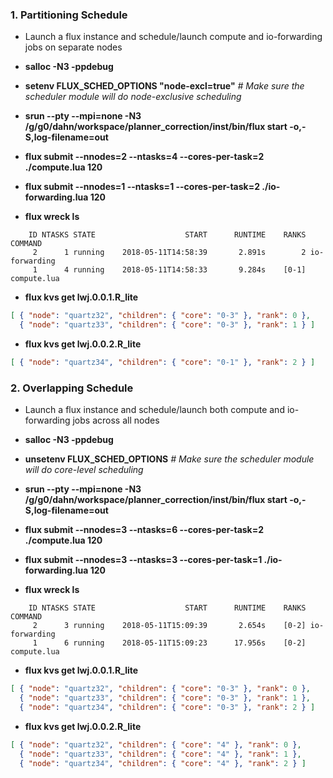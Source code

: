 ### 1. Partitioning Schedule

- Launch a flux instance and schedule/launch compute and io-forwarding jobs on separate nodes

- **salloc -N3 -ppdebug**

- **setenv FLUX_SCHED_OPTIONS "node-excl=true"** *# Make sure the scheduler module will do node-exclusive scheduling*

- **srun --pty --mpi=none -N3 /g/g0/dahn/workspace/planner_correction/inst/bin/flux start -o,-S,log-filename=out**

- **flux submit --nnodes=2 --ntasks=4 --cores-per-task=2 ./compute.lua 120**

- **flux submit --nnodes=1 --ntasks=1 --cores-per-task=2 ./io-forwarding.lua 120**

- **flux wreck ls**

```
    ID NTASKS STATE                    START      RUNTIME    RANKS COMMAND
     2      1 running    2018-05-11T14:58:39       2.891s        2 io-forwarding
     1      4 running    2018-05-11T14:58:33       9.284s    [0-1] compute.lua
```

- **flux kvs get lwj.0.0.1.R_lite**

```json
[ { "node": "quartz32", "children": { "core": "0-3" }, "rank": 0 },
  { "node": "quartz33", "children": { "core": "0-3" }, "rank": 1 } ]
```

- **flux kvs get lwj.0.0.2.R_lite**

```json
[ { "node": "quartz34", "children": { "core": "0-1" }, "rank": 2 } ]
```

### 2. Overlapping Schedule

- Launch a flux instance and schedule/launch both compute and io-forwarding jobs across all nodes

- **salloc -N3 -ppdebug**

- **unsetenv FLUX_SCHED_OPTIONS** *# Make sure the scheduler module will do core-level scheduling*

- **srun --pty --mpi=none -N3 /g/g0/dahn/workspace/planner_correction/inst/bin/flux start -o,-S,log-filename=out**

- **flux submit --nnodes=3 --ntasks=6 --cores-per-task=2 ./compute.lua 120**

- **flux submit --nnodes=3 --ntasks=3 --cores-per-task=1 ./io-forwarding.lua 120**

- **flux wreck ls**

```
    ID NTASKS STATE                    START      RUNTIME    RANKS COMMAND
     2      3 running    2018-05-11T15:09:39       2.654s    [0-2] io-forwarding
     1      6 running    2018-05-11T15:09:23      17.956s    [0-2] compute.lua
```

- **flux kvs get lwj.0.0.1.R_lite**

```json
[ { "node": "quartz32", "children": { "core": "0-3" }, "rank": 0 },
  { "node": "quartz33", "children": { "core": "0-3" }, "rank": 1 },
  { "node": "quartz34", "children": { "core": "0-3" }, "rank": 2 } ]
```

- **flux kvs get lwj.0.0.2.R_lite**

```json
[ { "node": "quartz32", "children": { "core": "4" }, "rank": 0 },
  { "node": "quartz33", "children": { "core": "4" }, "rank": 1 },
  { "node": "quartz34", "children": { "core": "4" }, "rank": 2 } ]
```

